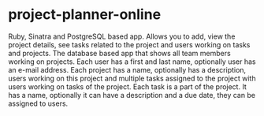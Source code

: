 # project-planner-online
Ruby, Sinatra and PostgreSQL based app. Allows you to add, view the project details, see tasks related to the project and users working on tasks and projects.
The database based app that shows all team members working on projects.
Each user has a first and last name, optionally user has an e-mail address.
Each project has a name, optionally has a description, users working on this project and multiple tasks assigned to the project with users working on tasks of the project.
Each task is a part of the project. It has a name, optionally it can have a description and a due date, they can be assigned to users.



